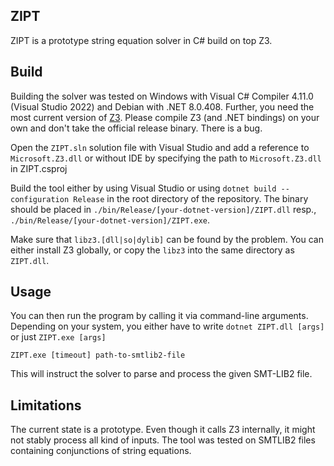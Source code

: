 ## ZIPT

ZIPT is a prototype string equation solver in C# build on top Z3.

## Build

Building the solver was tested on Windows with Visual C# Compiler 4.11.0 (Visual Studio 2022) and Debian with .NET 8.0.408.
Further, you need the most current version of [Z3](https://github.com/Z3Prover/z3/). Please compile Z3 (and .NET bindings) on your own and don't take the official release binary. There is a bug.

Open the `ZIPT.sln` solution file with Visual Studio and add a reference to `Microsoft.Z3.dll` or without IDE by specifying the path to `Microsoft.Z3.dll` in ZIPT.csproj

Build the tool either by using Visual Studio or using `dotnet build --configuration Release` in the root directory of the repository. The binary should be placed in `./bin/Release/[your-dotnet-version]/ZIPT.dll` resp., `./bin/Release/[your-dotnet-version]/ZIPT.exe`.

Make sure that `libz3.[dll|so|dylib]` can be found by the problem. You can either install Z3 globally, or copy the `libz3` into the same directory as `ZIPT.dll`.

## Usage

You can then run the program by calling it via command-line arguments.
Depending on your system, you either have to write `dotnet ZIPT.dll [args]` or just `ZIPT.exe [args]`
```
ZIPT.exe [timeout] path-to-smtlib2-file
```

This will instruct the solver to parse and process the given SMT-LIB2 file.

## Limitations

The current state is a prototype. Even though it calls Z3 internally, it might not stably process all kind of inputs. The tool was tested on SMTLIB2 files containing conjunctions of string equations.